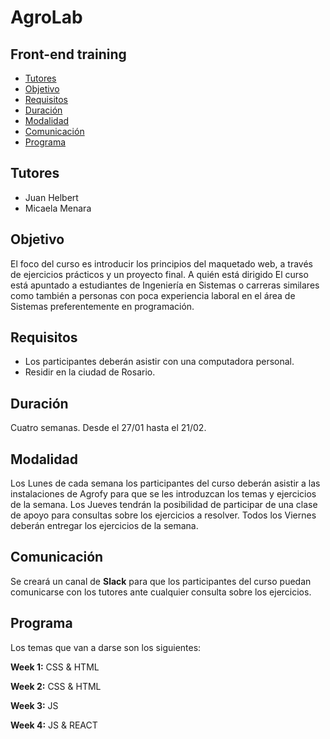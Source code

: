 # AgroLab

## Front-end training

- [Tutores](#Tutores)
- [Objetivo](#Objetivo)
- [Requisitos](#Requisitos)
- [Duración](#Duración)
- [Modalidad](#Modalidad)
- [Comunicación](#Comunicación)
- [Programa](#Programa)

## Tutores
- Juan Helbert
- Micaela Menara

## Objetivo
El foco del curso es introducir los principios del maquetado web, a través de ejercicios prácticos y un proyecto final.
A quién está dirigido
El curso está apuntado a estudiantes de Ingeniería en Sistemas o carreras similares como también a personas con poca experiencia laboral en el área de Sistemas preferentemente en programación.

## Requisitos
- Los participantes deberán asistir con una computadora personal.
- Residir en la ciudad de Rosario.

## Duración
Cuatro semanas. Desde el 27/01 hasta el 21/02.

## Modalidad
Los Lunes de cada semana los participantes del curso deberán asistir a las instalaciones de Agrofy para que se les introduzcan los temas y ejercicios de la semana.
Los Jueves tendrán la posibilidad de participar de una clase de apoyo para consultas sobre los ejercicios a resolver.
Todos los Viernes deberán entregar los ejercicios de la semana.

## Comunicación
Se creará un canal de **Slack** para que los participantes del curso puedan comunicarse con los tutores ante cualquier consulta sobre los ejercicios.

## Programa
Los temas que van a darse son los siguientes:

**Week 1:** CSS & HTML

**Week 2:** CSS & HTML 

**Week 3:** JS

**Week 4:** JS & REACT

